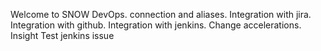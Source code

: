 Welcome to SNOW DevOps.
connection and aliases.
Integration with jira.
Integration with github.
Integration with jenkins.
Change accelerations.
Insight
Test
jenkins issue
